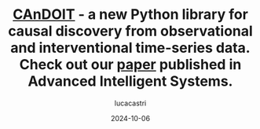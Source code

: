 ---
title: <a class="ext_link" href="https://github.com/lcastri/causalflow">CAnDOIT</a> - a new Python library for causal discovery from observational and interventional time-series data. Check out our <a class="ext_link" href="https://arxiv.org/pdf/2410.02844">paper</a> published in Advanced Intelligent Systems. 
layout: post
date: 2024-10-06
tag: candoit2024
image: https://lcastri.github.io/assets/images/candoit.png
headerImage: true
width: 27.56
heigth: 32
updates: true
hidden: true # don't count this post in blog pagination
description: "CAnDOIT"
category: update
author: lucacastri
externalLink: false
---